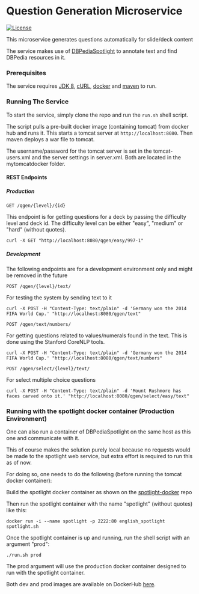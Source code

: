 # Question Generation Microservice #

[![License](https://img.shields.io/badge/License-MPL%202.0-green.svg)](https://github.com/slidewiki/notification-service/blob/master/LICENSE)

This microservice generates questions automatically for slide/deck content

The service makes use of [DBPediaSpotlight](https://github.com/dbpedia-spotlight/dbpedia-spotlight/) to annotate text and find DBPedia resources in it.

### Prerequisites

The service requires [JDK 8](http://openjdk.java.net/install/), [cURL](https://curl.haxx.se/download.html), [docker](https://docs.docker.com/engine/installation/) and [maven](https://maven.apache.org/download.cgi) to run. 

### Running The Service

To start the service, simply clone the repo and run the `run.sh` shell script.

The script pulls a pre-built docker image (containing tomcat) from docker hub and runs it.
This starts a tomcat server at ```http://localhost:8080```. Then maven deploys a war file to tomcat.

The username/password for the tomcat server is set in the tomcat-users.xml and the server settings in server.xml. Both are located in the mytomcatdocker folder.

#### REST Endpoints

##### Production

```GET /qgen/{level}/{id}```

This endpoint is for getting questions for a deck by passing the difficulty level and deck id.
The difficulty level can be either "easy", "medium" or "hard" (without quotes).

```
curl -X GET "http://localhost:8080/qgen/easy/997-1"

```

##### Development

The following endpoints are for a development environment only and might be removed in the future

```POST /qgen/{level}/text/```

For testing the system by sending text to it

```
curl -X POST -H "Content-Type: text/plain" -d 'Germany won the 2014 FIFA World Cup.' "http://localhost:8080/qgen/text"
```

```POST /qgen/text/numbers/```

For getting questions related to values/numerals found in the text. This is done using the Stanford CoreNLP tools.
 
```
curl -X POST -H "Content-Type: text/plain" -d 'Germany won the 2014 FIFA World Cup.' "http://localhost:8080/qgen/text/numbers"
```

```POST /qgen/select/{level}/text/```

For select multiple choice questions
```
curl -X POST -H "Content-Type: text/plain" -d 'Mount Rushmore has faces carved onto it.' "http://localhost:8080/qgen/select/easy/text"
```
### Running with the spotlight docker container (Production Environment)

One can also run a container of DBPediaSpotlight on the same host as this one and communicate with it.

This of course makes the solution purely local because no requests would be made to the spotlight web service, but extra effort is required to run this as of now.  

For doing so, one needs to do the following (before running the tomcat docker container):

Build the spotlight docker container as shown on the [spotlight-docker](https://github.com/dbpedia-spotlight/spotlight-docker/tree/master/v0.7.1/english) repo

Then run the spotlight container with the name "spotlight" (without quotes) like this:
```
docker run -i --name spotlight -p 2222:80 english_spotlight spotlight.sh
```

Once the spotlight container is up and running, run the shell script with an argument "prod":

```./run.sh prod```

The prod argument will use the production docker container designed to run with the spotlight container.

Both dev and prod images are available on DockerHub [here](https://hub.docker.com/r/andyfaizan/).
